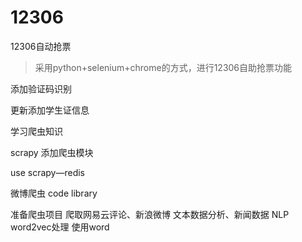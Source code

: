 # 12306
12306自动抢票

> 采用python+selenium+chrome的方式，进行12306自助抢票功能

添加验证码识别

更新添加学生证信息

学习爬虫知识

scrapy 添加爬虫模块

use scrapy—redis

微博爬虫
code library

准备爬虫项目 爬取网易云评论、新浪微博
文本数据分析、新闻数据
NLP word2vec处理
使用word
